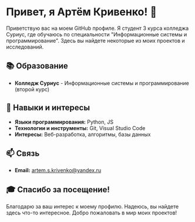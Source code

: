 # Привет, я Артём Кривенко! 👋

Приветствую вас на моем GitHub профиле. Я студент 3 курса колледжа Суриус, где обучаюсь по специальности "Информационные системы и программирование". Здесь вы найдете некоторые из моих проектов и исследований.

## 📚 Образование

- **Колледж Суриус** - Информационные системы и программирование (второй курс)

## 🌱 Навыки и интересы

- **Языки программирования:** Python, JS
- **Технологии и инструменты:** Git, Visual Studio Code
- **Интересы:** Веб-разработка, алгоритмы, базы данных

## 📫 Связь

- **Email:** artem.s.krivenko@yandex.ru

## 🎓 Спасибо за посещение!

Благодарю за ваш интерес к моему профилю. Надеюсь, вы найдете здесь что-то интересное. Добро пожаловать в мир моих проектов!
